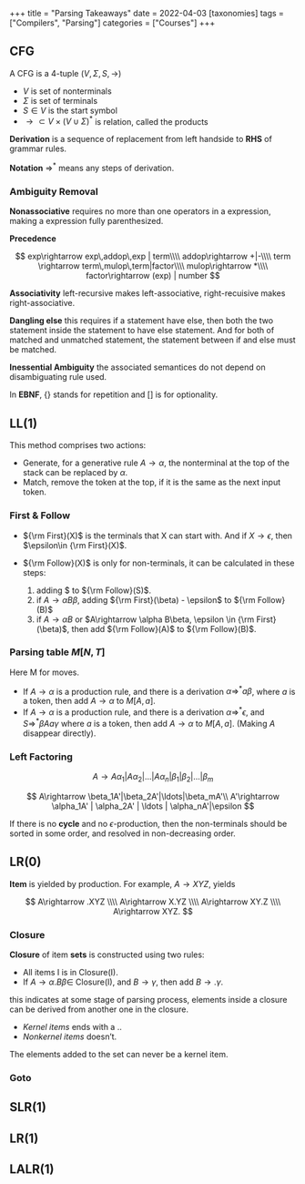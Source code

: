 +++
title = "Parsing Takeaways"
date = 2022-04-03
[taxonomies]
tags = ["Compilers", "Parsing"]
categories = ["Courses"]
+++

## CFG

A CFG is a 4-tuple $(V, \Sigma, S,\rightarrow)$

* $V$ is set of nonterminals
* $\Sigma$ is set of terminals
* $S\in V$ is the start symbol
* $\rightarrow\subset V\times (V\cup \Sigma)^*$ is relation, called the products

**Derivation** is a sequence of replacement from left handside to **RHS** of grammar rules.

**Notation** $\Rightarrow^*$ means any steps of derivation.

<!-- more -->

### Ambiguity Removal

**Nonassociative** requires no more than one operators in a expression, making a expression fully parenthesized.

**Precedence** 

$$
exp\rightarrow exp\,addop\,exp | term\\\\
addop\rightarrow +|-\\\\
term \rightarrow term\,mulop\,term|factor\\\\
mulop\rightarrow *\\\\
factor\rightarrow (exp) | number
$$

**Associativity** left-recursive makes left-associative, right-recuisive makes right-associative.

**Dangling else** this requires if a statement have else, then both the two statement inside the statement to have else statement. And for both of matched and unmatched statement, the statement between if and else must be matched.

**Inessential Ambiguity** the associated semantices do not depend on disambiguating rule used.

In **EBNF**, {} stands for repetition and [] is for optionality.

## LL(1)

This method comprises two actions:

- Generate, for a generative rule $A\rightarrow\alpha$, the nonterminal at the top of the stack can be replaced by $\alpha$.
- Match, remove the token at the top, if it is the same as the next input token.

### First & Follow

* ${\rm First}(X)$ is the terminals that X can start with. And if $X\rightarrow \epsilon$, then $\epsilon\in {\rm First}(X)$.

* ${\rm Follow}(X)$ is only for non-terminals, it can be calculated in these steps:

  1. adding $\$$ to ${\rm Follow}(S)$.
  2. if $A\rightarrow \alpha B \beta$, adding ${\rm First}(\beta) - \epsilon$ to ${\rm Follow}(B)$
  3. if $A\rightarrow \alpha B$ or $A\rightarrow \alpha B\beta, \epsilon \in {\rm First}(\beta)$, then add ${\rm Follow}(A)$ to ${\rm Follow}(B)$.

### Parsing table $M[N, T]$

Here M for moves.

- If $A\rightarrow \alpha$ is a production rule, and there is a derivation $\alpha \Rightarrow^*a\beta$, where $a$ is a token, then add $A\rightarrow \alpha$ to $M[A, a]$.
- If $A\rightarrow \alpha$ is a production rule, and there is a derivation $\alpha \Rightarrow^\ast\epsilon$, and $S\Rightarrow^\ast\beta Aa \gamma$
 where $a$ is a token, then add $A\rightarrow \alpha$ to $M[A, a]$. (Making $A$ disappear directly).

### Left Factoring

$$
A\rightarrow A\alpha_1 | A\alpha_2 | \ldots | A\alpha_n | \beta_1|\beta_2|\ldots|\beta_m
$$

$$
A\rightarrow \beta_1A'|\beta_2A'|\ldots|\beta_mA'\\ A'\rightarrow \alpha_1A' | \alpha_2A' | \ldots | \alpha_nA'|\epsilon
$$

If  there is no **cycle** and no $\epsilon$-production, then the non-terminals should be sorted in some order, and resolved in non-decreasing order. 

## LR(0)

**Item** is yielded by production. For example, $A\rightarrow XYZ$, yields 

$$
A\rightarrow .XYZ \\\\
A\rightarrow X.YZ \\\\
A\rightarrow XY.Z \\\\
A\rightarrow XYZ.
$$

### Closure

**Closure** of item **sets** is constructed using two rules:

- All items I is in Closure(I).
- If $A\rightarrow \alpha .B\beta \in$ Closure(I), and $B\rightarrow \gamma$, then add $B\rightarrow .\gamma$.

this indicates at some stage of parsing process, elements inside a closure can be derived from another one in the closure.

- *Kernel items* ends with a ..
- *Nonkernel items* doesn’t.

The elements added to the set can never be a kernel item.

### Goto

## SLR(1)

## LR(1)

## LALR(1)